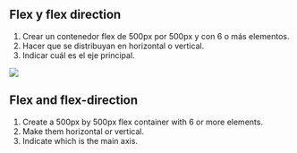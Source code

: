## Flex y flex direction

1. Crear un contenedor flex de 500px por 500px y con 6 o más elementos.
1. Hacer que se distribuyan en horizontal o vertical.
1. Indicar cuál es el eje principal.

![](https://files.gitbook.com/v0/b/gitbook-28427.appspot.com/o/assets%2F-MWwxJ68y05F115J-zJ5%2Fsync%2F817e31479953d8629d24f964aebee035c10e47a0.png?generation=1617004306724060&alt=media)

## Flex and flex-direction

1. Create a 500px by 500px flex container with 6 or more elements.
1. Make them horizontal or vertical.
1. Indicate which is the main axis.
